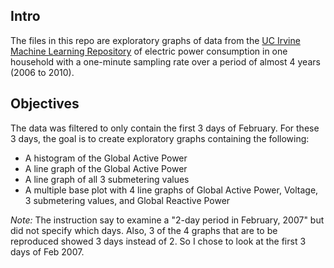 ## Intro

The files in this repo are exploratory graphs of data from the <a href="http://archive.ics.uci.edu/ml/">UC Irvine Machine
Learning Repository</a> of electric power consumption in one household with a one-minute sampling rate over a period of almost 4 years (2006 to 2010).

## Objectives

The data was filtered to only contain the first 3 days of February. For these 3 days, the goal is to create exploratory graphs containing the following:
* A histogram of the Global Active Power 
* A line graph of the Global Active Power 
* A line graph of all 3 submetering values 
* A multiple base plot with 4 line graphs of Global Active Power, Voltage, 3 submetering values, and Global Reactive Power



*Note:* The instruction say to examine a "2-day period in February, 2007" but did not specify which days. Also, 3 of the 4  graphs that are to be reproduced showed 3 days instead of 2. So I chose to look at the first 3 days of Feb 2007. 



